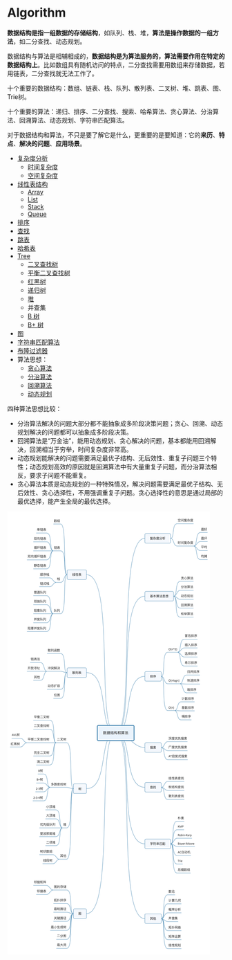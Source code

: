 # Algorithm

**数据结构是指一组数据的存储结构**，如队列、栈、堆，**算法是操作数据的一组方法**，如二分查找、动态规划。

数据结构与算法是相辅相成的，**数据结构是为算法服务的，算法需要作用在特定的数据结构上**。比如数组具有随机访问的特点，二分查找需要用数组来存储数据，若用链表，二分查找就无法工作了。

十个重要的数据结构：数组、链表、栈、队列、散列表、二叉树、堆、跳表、图、Trie树。

十个重要的算法：递归、排序、二分查找、搜索、哈希算法、贪心算法、分治算法、回溯算法、动态规划、字符串匹配算法。

对于数据结构和算法，不只是要了解它是什么，更重要的是要知道：它的**来历**、**特点**、**解决的问题**、**应用场景**。

* [复杂度分析](complexity.md)
  * [时间复杂度](complexity.md#shi-jian-fu-za-du)
  * [空间复杂度](complexity.md#kong-jian-fu-za-du)
* [线性表结构](list.md)
  * [Array](list.md#array)
  * [List](list.md#list)
  * [Stack](list.md#stack)
  * [Queue](list.md#queue)
* [排序](sort.md)
* [查找](search.md)
* [跳表](skip-list.md)
* [哈希表](hash-table.md)
* [Tree](tree.md)
  * [二叉查找树](tree.md#er-cha-cha-zhao-shu)
  * [平衡二叉查找树](tree.md#ping-heng-er-cha-cha-zhao-shu)
  * [红黑树](tree.md#hong-hei-shu)
  * [递归树](tree.md#di-gui-shu)
  * [堆](tree.md#dui)
  * 并查集
  * [B 树](tree.md#b-shu)
  * [B+ 树](tree.md#b-shu-1)
* [图](graph.md)
* [字符串匹配算法](string-matching.md)
* [布隆过滤器](bloom-filter.md)
* 算法思想：
  * [贪心算法](greedy-algorithm.md)
  * [分治算法](divide-and-conquer.md)
  * [回溯算法](back-tracking.md)
  * [动态规划](dynamic-programming.md)

四种算法思想比较：

* 分治算法解决的问题大部分都不能抽象成多阶段决策问题；贪心、回溯、动态规划解决的问题都可以抽象成多阶段决策。
* 回溯算法是“万金油”，能用动态规划、贪心解决的问题，基本都能用回溯解决，回溯相当于穷举，时间复杂度非常高。
* 动态规划能解决的问题需要满足最优子结构、无后效性、重复子问题三个特性；动态规划高效的原因就是回溯算法中有大量重复子问题，而分治算法相反，要求子问题不能重复。
* 贪心算法本质是动态规划的一种特殊情况，解决问题需要满足最优子结构、无后效性、贪心选择性，不用强调重复子问题。贪心选择性的意思是通过局部的最优选择，能产生全局的最优选择。



![](../../.gitbook/assets/image%20%28225%29.png)

